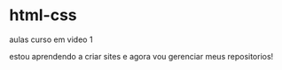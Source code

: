 # html-css
 aulas curso em video 1

estou aprendendo a criar sites e agora vou gerenciar meus repositorios!
